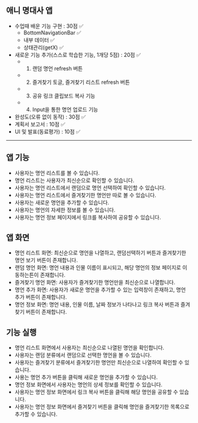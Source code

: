 ## 애니 명대사 앱

- 수업때 배운 기능 구현 : 30점 ✅
  - BottomNavigationBar ✅
  - 내부 데이터 ✅
  - 상태관리(getX) ✅
- 새로운 기능 추가(스스로 학습한 기능, 1개당 5점) : 20점 ✅
  - 1. 랜덤 명언 refresh 버튼
  - 2. 즐겨찾기 토글, 즐겨찾기 리스트 refresh 버튼
  - 3. 공유 링크 클립보드 복사 기능
  - 4. Input을 통한 명언 업로드 기능
- 완성도(오류 없이 동작) : 30점 ✅
- 계획서 보고서 : 10점 ✅
- UI 및 발표(동료평가) : 10점 ✅

---

## 앱 기능

- 사용자는 명언 리스트를 볼 수 있습니다.
- 명언 리스트는 사용자가 최신순으로 확인할 수 있습니다.
- 사용자는 명언 리스트에서 랜덤으로 명언 선택하여 확인할 수 있습니다.
- 사용자는 명언 리스트에서 즐겨찾기한 명언만 따로 볼 수 있습니다.
- 사용자는 새로운 명언을 추가할 수 있습니다.
- 사용자는 명언의 자세한 정보를 볼 수 있습니다.
- 사용자는 명언 정보 페이지에서 링크를 복사하여 공유할 수 있습니다.

## 앱 화면

- 명언 리스트 화면: 최신순으로 명언을 나열하고, 랜덤선택하기 버튼과 즐겨찾기한 명언 보기 버튼이 존재합니다.
- 랜덤 명언 화면: 명언 내용과 인물 이름이 표시되고, 해당 명언의 정보 페이지로 이동하는튼이 존재합니다.
- 즐겨찾기 명언 화면: 사용자가 즐겨찾기한 명언만을 최신순으로 나열합니다.
- 명언 추가 화면: 사용자가 새로운 명언을 추가할 수 있는 입력창이 존재하고, 명언 추가 버튼이 존재합니다.
- 명언 정보 화면: 명언 내용, 인물 이름, 날짜 정보가 나타나고 링크 복사 버튼과 즐겨찾기 버튼이 존재합니다.

## 기능 실행

- 명언 리스트 화면에서 사용자는 최신순으로 나열된 명언을 확인합니다.
- 사용자는 랜덤 분류에서 랜덤으로 선택한 명언을 볼 수 있습니다.
- 사용자는 즐겨찾기 분류에서 즐겨찾기한 명언만 최신순으로 나열하여 확인할 수 있습니다.
- 사용는 명언 추가 버튼을 클릭해 새로운 명언을 추가할 수 있습니다.
- 명언 정보 화면에서 사용자는 명언의 상세 정보를 확인할 수 있습니다.
- 사용자는 명언 정보 화면에서 링크 복사 버튼을 클릭해 해당 명언을 공유할 수 있습니다.
- 사용자는 명언 정보 화면에서 즐겨찾기 버튼을 클릭해 명언을 즐겨찾기한 목록으로 추가할 수 있습니다.
